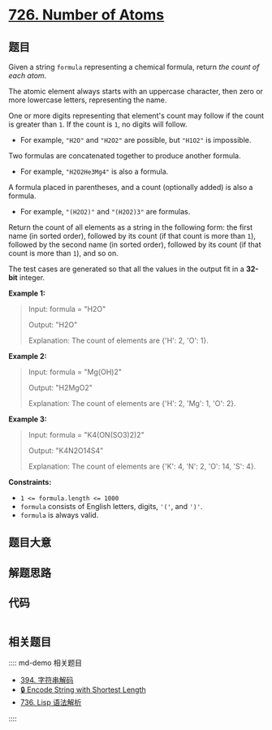 # [726. Number of Atoms](https://leetcode.com/problems/number-of-atoms)

## 题目

Given a string `formula` representing a chemical formula, return _the count of
each atom_.

The atomic element always starts with an uppercase character, then zero or
more lowercase letters, representing the name.

One or more digits representing that element's count may follow if the count
is greater than `1`. If the count is `1`, no digits will follow.

  * For example, `"H2O"` and `"H2O2"` are possible, but `"H1O2"` is impossible.

Two formulas are concatenated together to produce another formula.

  * For example, `"H2O2He3Mg4"` is also a formula.

A formula placed in parentheses, and a count (optionally added) is also a
formula.

  * For example, `"(H2O2)"` and `"(H2O2)3"` are formulas.

Return the count of all elements as a string in the following form: the first
name (in sorted order), followed by its count (if that count is more than
`1`), followed by the second name (in sorted order), followed by its count (if
that count is more than `1`), and so on.

The test cases are generated so that all the values in the output fit in a
**32-bit** integer.



**Example 1:**

> Input: formula = "H2O"
> 
> Output: "H2O"
> 
> Explanation: The count of elements are {'H': 2, 'O': 1}.

**Example 2:**

> Input: formula = "Mg(OH)2"
> 
> Output: "H2MgO2"
> 
> Explanation: The count of elements are {'H': 2, 'Mg': 1, 'O': 2}.

**Example 3:**

> Input: formula = "K4(ON(SO3)2)2"
> 
> Output: "K4N2O14S4"
> 
> Explanation: The count of elements are {'K': 4, 'N': 2, 'O': 14, 'S': 4}.

**Constraints:**

  * `1 <= formula.length <= 1000`
  * `formula` consists of English letters, digits, `'('`, and `')'`.
  * `formula` is always valid.


## 题目大意

## 解题思路

## 代码

```javascript

```

## 相关题目

:::: md-demo 相关题目
- [394. 字符串解码](./0394.md)
- [🔒 Encode String with Shortest Length](https://leetcode.com/problems/encode-string-with-shortest-length)
- [736. Lisp 语法解析](https://leetcode.com/problems/parse-lisp-expression)

::::
